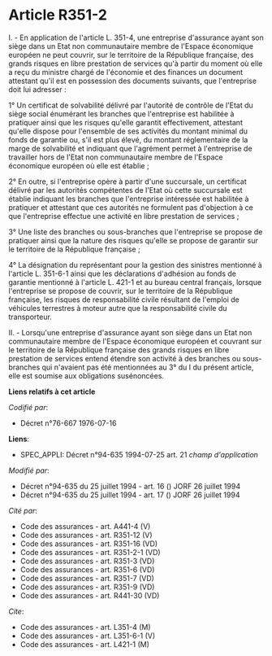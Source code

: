 # Article R351-2

I. - En application de l'article L. 351-4, une entreprise d'assurance ayant son siège dans un Etat non communautaire membre
de l'Espace économique européen ne peut couvrir, sur le territoire de la République française, des grands risques en libre
prestation de services qu'à partir du moment où elle a reçu du ministre chargé de l'économie et des finances un document
attestant qu'il est en possession des documents suivants, que l'entreprise doit lui adresser :

1° Un certificat de solvabilité délivré par l'autorité de contrôle de l'Etat du siège social énumérant les branches que
l'entreprise est habilitée à pratiquer ainsi que les risques qu'elle garantit effectivement, attestant qu'elle dispose pour
l'ensemble de ses activités du montant minimal du fonds de garantie ou, s'il est plus élevé, du montant réglementaire de la
marge de solvabilité et indiquant que l'agrément permet à l'entreprise de travailler hors de l'Etat non communautaire membre
de l'Espace économique européen où elle est établie ;

2° En outre, si l'entreprise opère à partir d'une succursale, un certificat délivré par les autorités compétentes de l'Etat
où cette succursale est établie indiquant les branches que l'entreprise intéressée est habilitée à pratiquer et attestant que
ces autorités ne formulent pas d'objection à ce que l'entreprise effectue une activité en libre prestation de services ;

3° Une liste des branches ou sous-branches que l'entreprise se propose de pratiquer ainsi que la nature des risques qu'elle
se propose de garantir sur le territoire de la République française ;

4° La désignation du représentant pour la gestion des sinistres mentionné à l'article L. 351-6-1 ainsi que les déclarations
d'adhésion au fonds de garantie mentionné à l'article L. 421-1 et au bureau central français, lorsque l'entreprise se propose
de couvrir, sur le territoire de la République française, les risques de responsabilité civile résultant de l'emploi de
véhicules terrestres à moteur autre que la responsabilité civile du transporteur.

II. - Lorsqu'une entreprise d'assurance ayant son siège dans un Etat non communautaire membre de l'Espace économique européen
et couvrant sur le territoire de la République française des grands risques en libre prestation de services entend étendre
son activité à des branches ou sous-branches qui n'avaient pas été mentionnées au 3° du I du présent article, elle est
soumise aux obligations susénoncées.

**Liens relatifs à cet article**

_Codifié par_:

  - Décret n°76-667 1976-07-16

**Liens**:

  - SPEC_APPLI: Décret n°94-635 1994-07-25 art. 21 *champ d'application*

_Modifié par_:

  - Décret n°94-635 du 25 juillet 1994 - art. 16 () JORF 26 juillet 1994
  - Décret n°94-635 du 25 juillet 1994 - art. 17 () JORF 26 juillet 1994

_Cité par_:

  - Code des assurances - art. A441-4 (V)
  - Code des assurances - art. R351-12 (V)
  - Code des assurances - art. R351-16 (VD)
  - Code des assurances - art. R351-2-1 (VD)
  - Code des assurances - art. R351-3 (VD)
  - Code des assurances - art. R351-6 (VD)
  - Code des assurances - art. R351-7 (VD)
  - Code des assurances - art. R351-9 (VD)
  - Code des assurances - art. R441-30 (VD)

_Cite_:

  - Code des assurances - art. L351-4 (M)
  - Code des assurances - art. L351-6-1 (V)
  - Code des assurances - art. L421-1 (M)
